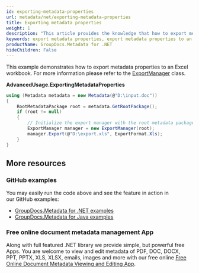```yaml
---
id: exporting-metadata-properties
url: metadata/net/exporting-metadata-properties
title: Exporting metadata properties
weight: 1
description: "This article provides the knowledge that how to export metadata properties to an Excel workbook."
keywords: export metadata properties, export metadata properties to an Excel workbook  
productName: GroupDocs.Metadata for .NET
hideChildren: False
---
```

This example demonstrates how to export metadata properties to an Excel workbook. For more information please refer to the [ExportManager](https://apireference.groupdocs.com/metadata/net/groupdocs.metadata.export/exportmanager) class.

**AdvancedUsage.ExportingMetadataProperties**

```csharp
using (Metadata metadata = new Metadata(@"D:\input.doc"))
{
	RootMetadataPackage root = metadata.GetRootPackage();
	if (root != null)
	{
		// Initialize the export manager with the root metadata package to export the whole metadata tree
		ExportManager manager = new ExportManager(root);
		manager.Export(@"D:\export.xls", ExportFormat.Xls);
	}
} 
```

## More resources
### GitHub examples
You may easily run the code above and see the feature in action in our GitHub examples:
*   [GroupDocs.Metadata for .NET examples](https://github.com/groupdocs-metadata/GroupDocs.Metadata-for-.NET)    
*   [GroupDocs.Metadata for Java examples](https://github.com/groupdocs-metadata/GroupDocs.Metadata-for-Java)    

### Free online document metadata management App
Along with full featured .NET library we provide simple, but powerful free Apps.
You are welcome to view and edit metadata of PDF, DOC, DOCX, PPT, PPTX, XLS, XLSX, emails, images and more with our free online [Free Online Document Metadata Viewing and Editing App](https://products.groupdocs.app/metadata).